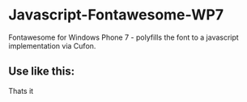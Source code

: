 # Javascript-Fontawesome-WP7

Fontawesome for Windows Phone 7 - polyfills the font to a javascript implementation via Cufon.


## Use like this:

   <script src="cufon-yui.js"></script>
   <script src="fontawesome_400.font.js"></script>
   <script src="jQuery.fa.js"></script>
   
Thats it